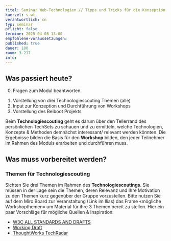 ```yaml
---
titel: Seminar Web-Technologien // Tipps und Tricks für die Konzeption und Durchführung von Workshops
kuerzel: s-wt
verantwortlich: cn
typ: seminar
pflicht: false
termine: 2025-04-08 13:00
empfohlene-voraussetzungen: 
published: true
dauer: 180
raum: 3.217
info: 
---
```


## Was passiert heute?
0. Fragen zum Modul beantworten.
<!--1. Vorstellung von drei eigenen Web-Dev Projekten (wer noch nicht vorgestellt hat, z.B. Herr Deimel, Frau Bertels)-->
<!-- 2. Zusammenfassung der wesentlichen Outcomes aus den Modulen Web-Architekturen und «Sicherheit, Privatsphäre und Vertrauen» (Teilnehmer) -->
1. Vorstellung von drei Technologiescouting Themen (alle)
2. Input zur Konzeption und Durchführung von Workshops
3. Vorstellung des Beiboot Projekts
<!--2. Vorstellung der Ergebnisse aus Projekt 1 (Projektverantwortliche)-->



<!--4. Codereview des erarbeiteten Beiboot Projekts (alle, jeweils 3-5 Min) -->

Beim **Technologiescouting** geht es darum über den Tellerrand des persönlichen TechSets zu schauen und zu ermitteln, welche Technologien, Konzepte & Methoden demnächst interessant/ relevant werden könnten. Die Ergebnisse bilden die Basis für den **Workshop** bilden, den jeder Teilnehmer im Rahmen des Moduls erarbeiten und durchführen muss.

## Was muss vorbereitet werden?

<!-- ### Beiboot Projekt
Hier das Classrooom Assignment des [«Beiboot» Projekts](https://classroom.github.com/a/dZI7lhjO) und das zugehörige [Issue #1](https://github.com/mi-classroom/mi-master-wt-beiboot-2021/issues/1). Bitte alle relevanten Entscheidungen mit Hilfe des [Architecture decision record (ADR)](https://github.com/joelparkerhenderson/architecture_decision_record) dokumentieren. -->

### Themen für Technologiescouting
Sichten Sie drei Themen im Rahmen des **Technologiescoutings**. Sie müssen in der Lage sein die Themen, deren Relevanz und Ihre Motivation zu den Themen kurz gegenüber der Gruppe vorzustellen. Bitte nutzen Sie auf dem Miro Board zur Veranstaltung (Link im Ilias) das Frame «mögliche Workshopthemen» um Material für ihre 3 Themen bereit zu stellen. Hier ein paar Vorschläge für mögliche Quellen & Inspiration:
- [W3C ALL STANDARDS AND DRAFTS](https://www.w3.org/TR/)
- [Working Draft](http://workingdraft.de/)
- [ThoughtWorks TechRadar](https://www.thoughtworks.com/de/radar)

<!--
## Kleine Sprintaufgabe
Finden Sie mit dem Team Ihres Breakout Rooms eine (zeitgemäße) Website, die bei der Analyse der Startseite via [Google LightHouse](https://developers.google.com/web/tools/lighthouse) mit max. 70 Punkte pro Kriterium abschneidet. Analysieren Sie die Vorschläge für Performance und Best-Practices und erläutern Sie, was zu deren Optimierung zu tun ist.-->

<!-- wget -E -H -k -p https://google.com-->
